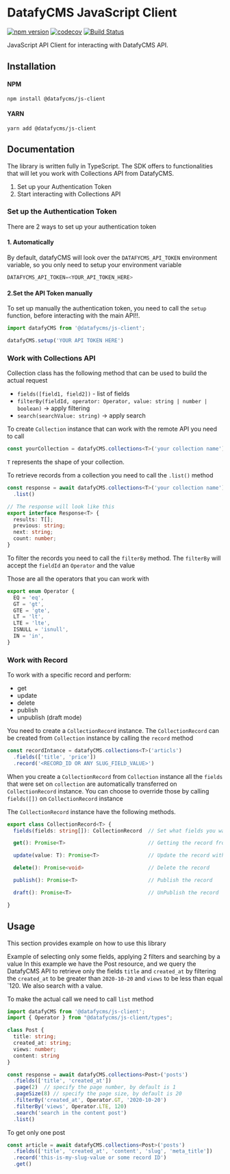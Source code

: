 # DatafyCMS JavaScript Client

[![npm version](https://img.shields.io/npm/v/@datafycms/js-client)](https://www.npmjs.com/package/@datafycms/js-client)
[![codecov](https://codecov.io/gh/linnify/datafycms-js/branch/main/graph/badge.svg)](https://codecov.io/gh/linnify/datafycms-js)
[![Build Status](https://travis-ci.com/linnify/datafycms-js.svg?branch=main)](https://travis-ci.com/linnify/datafycms-js)

JavaScript API Client for interacting with DatafyCMS API.

## Installation

#### NPM
```angular2html
npm install @datafycms/js-client
```

#### YARN
```angular2html
yarn add @datafycms/js-client
```

## Documentation

The library is written fully in TypeScript. The SDK offers to functionalities that will 
let you work with Collections API from DatafyCMS.

1. Set up your Authentication Token
2. Start interacting with Collections API


### Set up the Authentication Token

There are 2 ways to set up your authentication token

#### 1. Automatically
By default, datafyCMS will look over the `DATAFYCMS_API_TOKEN` environment variable,
so you only need to setup your environment variable

```javascript
DATAFYCMS_API_TOKEN=<YOUR_API_TOKEN_HERE>
```

#### 2.Set the API Token manually
To set up manually the authentication token, you need to call the ``setup`` function, before
interacting with the main API!!.

```javascript
import datafyCMS from '@datafycms/js-client';

datafyCMS.setup('YOUR API TOKEN HERE')
```

### Work with Collections API

Collection class has the following method that can be used to build the actual request
 - `fields([field1, field2])` - list of fields
 - `filterBy(fieldId, operator: Operator, value: string | number | boolean)` -> apply filtering
 - `search(searchValue: string)` -> apply search

To create `Collection` instance that can work with the remote API you need to call

```typescript
const yourCollection = datafyCMS.collections<T>('your collection name')
```

`T` represents the shape of your collection.

To retrieve records from a collection you need to call the `.list()` method

```typescript
const response = await datafyCMS.collections<T>('your collection name')
  .list()

// The response will look like this
export interface Response<T> {
  results: T[];
  previous: string;
  next: string;
  count: number;
}
```

To filter the records you need to call the `filterBy` method. The `filterBy` will accept the `fieldId` an `Operator` and the value

Those are all the operators that you can work with
```typescript
export enum Operator {
  EQ = 'eq',
  GT = 'gt',
  GTE = 'gte',
  LT = 'lt',
  LTE = 'lte',
  ISNULL = 'isnull',
  IN = 'in',
}
```

### Work with Record

To work with a specific record and perform:
 - get
 - update
 - delete
 - publish
 - unpublish (draft mode)

You need to create a `CollectionRecord` instance. The `CollectionRecord` can be created from `Collection` instance by calling the `record` method

```typescript
const recordIntance = datafyCMS.collections<T>('articls')
  .fields(['title', 'price'])
  .record('<RECORD_ID OR ANY SLUG_FIELD_VALUE>')
```

When you create a `CollectionRecord` from `Collection` instance all the `fields` that were set on `collection` are automatically transferred on `CollectionRecord` instance. 
You can choose to override those by calling `fields([])` on `CollectionRecord` instance

The `CollectionRecord` instance have the following methods.

```typescript
export class CollectionRecord<T> {
  fields(fields: string[]): CollectionRecord  // Set what fields you want to get for this record

  get(): Promise<T>                           // Getting the record from DatafyCMS API

  update(value: T): Promise<T>                // Update the record with the value parameter

  delete(): Promise<void>                     // Delete the record

  publish(): Promise<T>                       // Publish the record

  draft(): Promise<T>                         // UnPublish the record

}
```


## Usage
This section provides example on how to use this library

Example of selecting only some fields, applying 2 filters and searching by a value
In this example we have the Post resource, and we query the DatafyCMS API to retrieve only
the fields `title` and `created_at` by filtering the `created_at` to be greater than `2020-10-20`
and `views` to be less than equal `120. We also search with a value.

To make the actual call we need to call `list` method

```typescript
import datafyCMS from '@datafycms/js-client';
import { Operator } from "@datafycms/js-client/types";

class Post {
  title: string;
  created_at: string;
  views: number;
  content: string
}

const response = await datafyCMS.collections<Post>('posts')
  .fields(['title', 'created_at'])
  .page(2)  // specify the page number, by default is 1
  .pageSize(8) // specify the page size, by default is 20
  .filterBy('created_at', Operator.GT, '2020-10-20')
  .filterBy('views', Operator.LTE, 120)
  .search('search in the content post')
  .list()
```


To get only one post

```typescript
const article = await datafyCMS.collections<Post>('posts')
  .fields(['title', 'created_at', 'content', 'slug', 'meta_title'])
  .record('this-is-my-slug-value or some record ID')
  .get()
```
